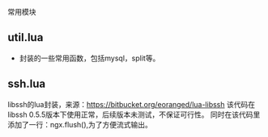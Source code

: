 常用模块

util.lua
--------------
* 封装的一些常用函数，包括mysql，split等。

ssh.lua
--------------
libssh的lua封装，来源：https://bitbucket.org/eoranged/lua-libssh
该代码在libssh 0.5.5版本下使用正常，后续版本未测试，不保证可行性。
同时在该代码里添加了一行：ngx.flush(),为了方便流式输出。
